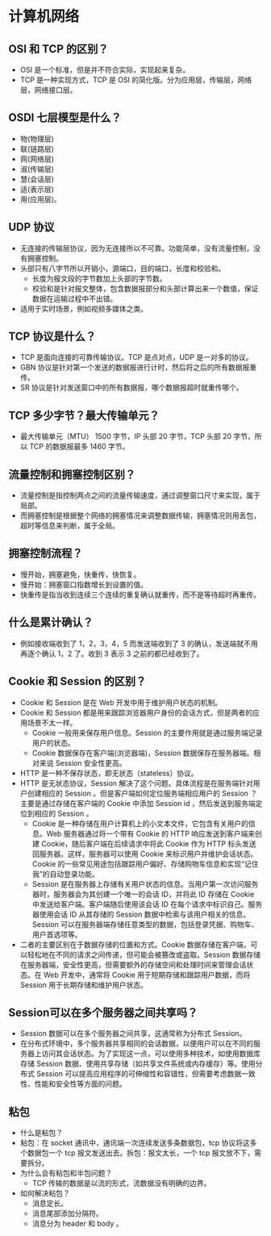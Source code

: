 # 计算机网络

## OSI 和 TCP 的区别？
- OSI 是一个标准，但是并不符合实际，实现起来复杂。
- TCP 是一种实现方式，TCP 是 OSI 的简化版。分为应用层，传输层，网络层，网络接口层。

## OSDI 七层模型是什么？
- 物(物理层)
- 联(链路层)
- 网(网络层)
- 淑(传输层)
- 慧(会话层)
- 适(表示层)
- 用(应用层)。

## UDP 协议
- 无连接的传输层协议，因为无连接所以不可靠。功能简单，没有流量控制，没有拥塞控制。
- 头部只有八字节所以开销小，源端口，目的端口，长度和校验和。
  * 长度为报文段的字节数加上头部的字节数。
  * 校验和是针对报文整体，包含数据报部分和头部计算出来一个数值，保证数据在运输过程中不出错。
- 适用于实时场景，例如视频多媒体之类。


## TCP 协议是什么？
- TCP 是面向连接的可靠传输协议。TCP 是点对点，UDP 是一对多的协议。
- GBN 协议是针对第一个发送的数据报进行计时，然后将之后的所有数据报重传。
- SR 协议是针对发送窗口中的所有数据报，哪个数据报超时就重传哪个。

## TCP 多少字节？最大传输单元？
- 最大传输单元（MTU） 1500 字节，IP 头部 20 字节，TCP 头部 20 字节，所以 TCP 的数据报最多 1460 字节。

## 流量控制和拥塞控制区别？
- 流量控制是指控制两点之间的流量传输速度，通过调整窗口尺寸来实现，属于局部。
- 而拥塞控制是根据整个网络的拥塞情况来调整数据传输，拥塞情况则用丢包，超时等信息来判断，属于全局。

## 拥塞控制流程？
- 慢开始，拥塞避免，快重传，快恢复。
- 慢开始：拥塞窗口指数增长到设置的值。
- 快重传是指当收到连续三个连续的重复确认就重传，而不是等待超时再重传。

## 什么是累计确认？
- 例如接收端收到了 1，2，3，4，5 而发送端收到了 3 的确认，发送端就不用再逐个确认 1，2 了。收到 3 表示 3 之前的都已经收到了。

## Cookie 和 Session 的区别？
- Cookie 和 Session 是在 Web 开发中用于维护用户状态的机制。
- Cookie 和 Session 都是用来跟踪浏览器用户身份的会话方式，但是两者的应用场景不太一样。
  - Cookie 一般用来保存用户信息。Session 的主要作用就是通过服务端记录用户的状态。
  - Cookie 数据保存在客户端(浏览器端)，Session 数据保存在服务器端。相对来说 Session 安全性更高。
- HTTP 是一种不保存状态，即无状态（stateless）协议。
- HTTP 是无状态协议，Session 解决了这个问题。具体流程是在服务端针对用户创建相应的 Session 。但是客户端如何定位服务端相应用户的 Session ？主要是通过存储在客户端的 Cookie 中添加 Session id ，然后发送到服务端定位到相应的 Session 。
  - Cookie 是一种存储在用户计算机上的小文本文件，它包含有关用户的信息。Web 服务器通过将一个带有 Cookie 的 HTTP 响应发送到客户端来创建 Cookie，随后客户端在后续请求中将此 Cookie 作为 HTTP 标头发送回服务器。这样，服务器可以使用 Cookie 来标识用户并维护会话状态。Cookie 的一些常见用途包括跟踪用户偏好、存储购物车信息和实现“记住我”的自动登录功能。
  - Session 是在服务器上存储有关用户状态的信息。当用户第一次访问服务器时，服务器会为其创建一个唯一的会话 ID，并将此 ID 存储在 Cookie 中发送给客户端。客户端随后使用该会话 ID 在每个请求中标识自己。服务器使用会话 ID 从其存储的 Session 数据中检索与该用户相关的信息。Session 可以在服务器端存储任意类型的数据，包括登录凭据、购物车、用户首选项等。
- 二者的主要区别在于数据存储的位置和方式。Cookie 数据存储在客户端，可以轻松地在不同的请求之间传递，但可能会被篡改或盗取。Session 数据存储在服务器端，安全性更高，但需要额外的存储空间和处理时间来管理会话状态。在 Web 开发中，通常将 Cookie 用于短期存储和跟踪用户数据，而将 Session 用于长期存储和维护用户状态。


## Session可以在多个服务器之间共享吗？
- Session 数据可以在多个服务器之间共享，这通常称为分布式 Session。
- 在分布式环境中，多个服务器共享相同的会话数据，以便用户可以在不同的服务器上访问其会话状态。为了实现这一点，可以使用多种技术，如使用数据库存储 Session 数据、使用共享存储（如共享文件系统或内存缓存）等。使用分布式 Session 可以提高应用程序的可伸缩性和容错性，但需要考虑数据一致性、性能和安全性等方面的问题。

## 粘包
- 什么是粘包？
- 粘包：在 socket 通讯中，通讯端一次连续发送多条数据包，tcp 协议将这多个数据包一个 tcp 报文发送出去。拆包：报文太长，一个 tcp 报文放不下，需要拆分。
- 为什么会有粘包和半包问题？
	- TCP 传输的数据是以流的形式，流数据没有明确的边界。
- 如何解决粘包？
	- 消息定长。
	- 消息尾部添加分隔符。
	- 消息分为 header 和 body 。


